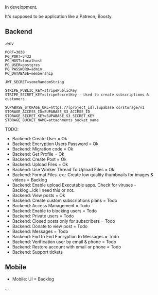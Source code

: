 In development.

It's supposed to be application like a Patreon, Boosty.

## Backend

.env

```
PORT=3030
PG_PORT=5432
PG_HOST=localhost
PG_USER=postgres
PG_PASSWORD=admin
PG_DATABASE=membership

JWT_SECRET=someRandomString

STRIPE_PUBLIC_KEY=stripePublicKey
STRIPE_SECRET_KEY=stripeSecretKey - Used to create subscriptions & customers

SUPABASE_STORAGE_URL=https://[project_id].supabase.co/storage/v1
STORAGE_ACCESS_ID=SUPABASE_S3_ACCESS_ID
STORAGE_SECRET_KEY=SUPABASE_S3_SECRET_KEY
STORAGE_BUCKET_NAME=attachments_bucket_name

```

TODO:

-   Backend: Create User = Ok
-   Backend: Encryption Users Password = Ok
-   Backend: Migration code = Ok
-   Backend: Get Profile = Ok
-   Backend: Create Post = Ok
-   Backend: Upload Files = Ok
-   Backend: Use Worker Thread To Upload Files = Ok
-   Backend: Format Files. ex.: Create low quality thumbnails for images & videos = Backlog
-   Backend: Enable upload Executable apps. Check for viruses - Backlog...Idk I need this or not.
-   Backend: View posts = Ok
-   Backend: Create custom subscriptions plans = Todo
-   Backend: Access Management = Todo
-   Backend: Enable to blocking users = Todo
-   Backend: Private users = Todo
-   Backend: Closed posts only for subscribers = Todo
-   Backend: Donate to view post = Todo
-   Backend: Messages = Todo
-   Backend: End to End Encryption to Messages = Todo
-   Backend: Verification user by email & phone = Todo
-   Backend: Restore account with email or phone = Todo
-   Backend: Support tickets

## Mobile

-   Mobile: UI = Backlog

...
